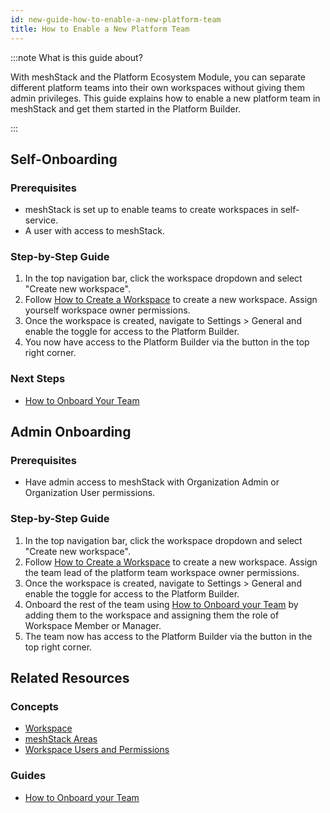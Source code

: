 ```yaml
---
id: new-guide-how-to-enable-a-new-platform-team
title: How to Enable a New Platform Team
---
```


:::note What is this guide about?

With meshStack and the Platform Ecosystem Module, you can separate different platform teams into their own workspaces without giving them admin privileges. This guide explains how to enable a new platform team in meshStack and get them started in the Platform Builder.

:::

## Self-Onboarding

### Prerequisites

- meshStack is set up to enable teams to create workspaces in self-service.
- A user with access to meshStack.

### Step-by-Step Guide

1. In the top navigation bar, click the workspace dropdown and select "Create new workspace".
2. Follow [How to Create a Workspace](./new-guide-how-to-manage-a-workspace.md#creating-a-workspace-as-an-application-team) to create a new workspace. Assign yourself workspace owner permissions.
3. Once the workspace is created, navigate to Settings > General and enable the toggle for access to the Platform Builder.
4. You now have access to the Platform Builder via the button in the top right corner.

### Next Steps

- [How to Onboard Your Team](./new-guide-how-to-onboard-your-team.md)

## Admin Onboarding

### Prerequisites

- Have admin access to meshStack with Organization Admin or Organization User permissions.

### Step-by-Step Guide

1. In the top navigation bar, click the workspace dropdown and select "Create new workspace".
2. Follow [How to Create a Workspace](./new-guide-how-to-manage-a-workspace.md#creating-a-workspace-as-an-application-team) to create a new workspace. Assign the team lead of the platform team workspace owner permissions.
3. Once the workspace is created, navigate to Settings > General and enable the toggle for access to the Platform Builder.
4. Onboard the rest of the team using [How to Onboard your Team](./new-guide-how-to-onboard-your-team.md) by adding them to the workspace and assigning them the role of Workspace Member or Manager.
5. The team now has access to the Platform Builder via the button in the top right corner.

## Related Resources

### Concepts

- [Workspace](./new-concept-workspace.md)
- [meshStack Areas](./new-concept-meshstackareas.md)
- [Workspace Users and Permissions](./new-concept-users-and-groups.md#workspace-users-and-permissions)

### Guides

- [How to Onboard your Team](./new-guide-how-to-onboard-your-team.md)
